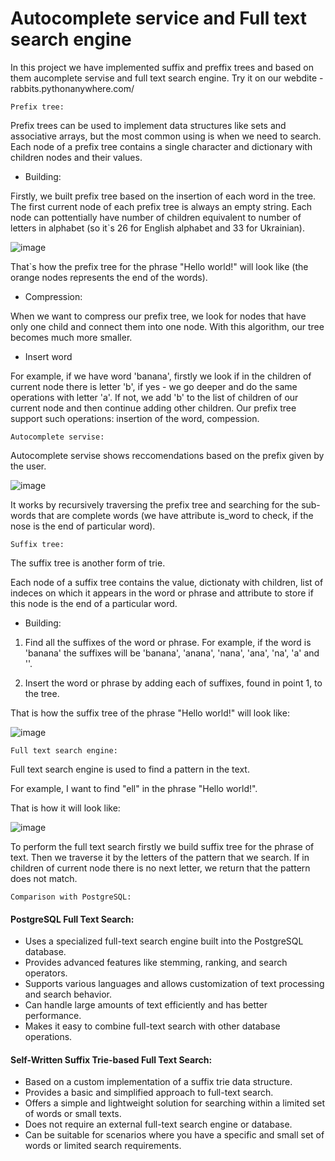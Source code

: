 # Autocomplete service and  Full text search engine

In this project we have implemented suffix and preffix trees and based on them aucomplete servise and full text search engine. Try it on our webdite - rabbits.pythonanywhere.com/

`Prefix tree:`

Prefix trees can be used to implement data structures like sets and associative arrays, but the most common using is when we need to search.
Each node of a prefix tree contains a single character and dictionary with children nodes and their values.


* Building:

Firstly, we built prefix tree based on the insertion of each word in the tree. The first current node of each prefix tree is always an empty string. Each node can pottentially have number of children equivalent to number of letters in alphabet (so it`s 26 for English alphabet and 33 for Ukrainian).

![image](https://github.com/martasumyk/autocomplete_trees/assets/116710765/8db8d308-a41d-4931-b8f2-0f14b6ef5e2d)

That`s how the prefix tree for the phrase "Hello world!" will look like (the orange nodes represents the end of the words).

* Compression:

When we want to compress our prefix tree, we look for nodes that have only one child and connect them into one node. With this algorithm, our tree becomes much more smaller.

* Insert word

For example, if we have word 'banana', firstly we look if in the children of current node there is letter 'b', if yes - we go deeper and do the same operations with letter 'a'. If not, we add 'b' to the list of children of our current node and then continue adding other children.
Our prefix tree support such operations: insertion of the word, compession.

`Autocomplete servise:`

Autocomplete servise shows reccomendations based on the prefix given by the user.

![image](https://github.com/martasumyk/autocomplete_trees/assets/116710765/69e989ff-d0a2-4e61-9734-c969050e1b16)

It works by recursively traversing the prefix tree and searching for the sub-words that are complete words (we have attribute is_word to check, if the nose is the end of particular word).

`Suffix tree:`

The suffix tree is another form of trie.

Each node of a suffix tree contains the value, dictionaty with children, list of indeces on which it appears in the word or phrase and attribute to store if this node is the end of a particular word.

* Building:

1. Find all the suffixes of the word or phrase. For example, if the word is 'banana' the suffixes will be 'banana', 'anana', 'nana', 'ana', 'na', 'a' and ''.

2. Insert the word or phrase by adding each of suffixes, found in point 1, to the tree.

That is how the suffix tree of the phrase "Hello world!" will look like:

![image](https://github.com/martasumyk/autocomplete_trees/assets/116710765/557243db-dd8b-451e-be0e-722a3b5c9cd4)

`Full text search engine:`

Full text search engine is used to find a pattern in the text. 

For example, I want to find "ell" in the phrase "Hello world!". 

That is how it will look like:

![image](https://github.com/martasumyk/autocomplete_trees/assets/116710765/5a7f6a5c-ca6b-4d72-99d0-cec2ebd442f1)

To perform the full text search firstly we build suffix tree for the phrase of text. Then we traverse it by the letters of the pattern that we search. If in children of current node there is no next letter, we return that the pattern does not match.

`Comparison with PostgreSQL:`

#### PostgreSQL Full Text Search:

- Uses a specialized full-text search engine built into the PostgreSQL database.
- Provides advanced features like stemming, ranking, and search operators.
- Supports various languages and allows customization of text processing and search behavior.
- Can handle large amounts of text efficiently and has better performance.
- Makes it easy to combine full-text search with other database operations.

#### Self-Written Suffix Trie-based Full Text Search:
- Based on a custom implementation of a suffix trie data structure.
- Provides a basic and simplified approach to full-text search.
- Offers a simple and lightweight solution for searching within a limited set of words or small texts.
- Does not require an external full-text search engine or database.
- Can be suitable for scenarios where you have a specific and small set of words or limited search requirements.
